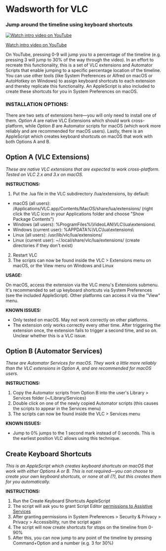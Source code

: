 # Wadsworth for VLC 
### Jump around the timeline using keyboard shortcuts

[![Watch intro video on YouTube](https://i.ytimg.com/vi/S8FYD19uMRc/0.jpg)](https://www.youtube.com/watch?v=S8FYD19uMRc)

[Watch intro video on YouTube](https://www.youtube.com/watch?v=S8FYD19uMRc)

On YouTube, pressing 0-9 will jump you to a percentage of the timeline (e.g. pressing 3 will jump to 30% of the way through the video). In an effort to recreate this functionality, this is a set of VLC extensions and Automator Scripts that enable jumping to a specific percentage location of the timeline. You can use other tools (like System Preferences or Alfred on macOS or AutoHotkey on Windows) to assign keyboard shortcuts to each extension and thereby replicate this functionality. An AppleScript is also included to create these shortcuts for you in System Preferences on macOS.

### INSTALLATION OPTIONS:
There are two sets of extensions here—you will only need to install one of them. *Option A* are native VLC Extensions which should work cross-platform, while *Option B* are Automator scripts for macOS (which work more reliably and are recommended for macOS users). Lastly, there is an AppleScript which creates keyboard shortcuts on macOS that work with both Options A and B.

## Option A (VLC Extensions)
_These are native VLC extensions that are expected to work cross-platform. Tested on VLC 2.x and 3.x on macOS._

**INSTRUCTIONS:**
1. Put the .lua file in the VLC subdirectory /lua/extensions, by default:
* macOS (all users): /Applications/VLC.app/Contents/MacOS/share/lua/extensions/ (right click the VLC icon in your Applications folder and choose "Show Package Contents")
* Windows (all users): %ProgramFiles%\VideoLAN\VLC\lua\extensions\
* Windows (current user): %APPDATA%\VLC\lua\extensions\
* Linux (all users): /usr/lib/vlc/lua/extensions/
* Linux (current user): ~/.local/share/vlc/lua/extensions/
(create directories if they don't exist)
2. Restart VLC
3. The scripts can now be found inside the VLC > Extensions menu on macOS, or the View menu on Windows and Linux

**USAGE:**

On macOS, access the extension via the VLC menu's Extensions submenu. It's recommended to set up keyboard shortcuts via System Preferences (see the included AppleScript). Other platforms can access it via the "View" menu.

**KNOWN ISSUES:**
* Only tested on macOS. May not work correctly on other platforms.
* The extension only works correctly every other time. After triggering the extension once, the extension fails to trigger a second time, and so on. Unclear whether this is a VLC issue.

## Option B (Automator Services)
_These are Automator Services for macOS. They work a little more reliably than the VLC extensions in Option A, and are recommended for macOS users._

**INSTRUCTIONS:**
1. Copy the Automator scripts from Option B into the user's Library > Services folder (~/Library/Services)
2. Double click on one of the newly copied Automator scripts (this causes the scripts to appear in the Services menu)
3. The scripts can now be found inside the VLC > Services menu

**KNOWN ISSUES:**
* Jump to 0% jumps to the 1 second mark instead of 0 seconds. This is the earliest position VLC allows using this technique.

## Create Keyboard Shortcuts
_This is an AppleScript which creates keyboard shortcuts on macOS that work with either Options A or B. This is not required—you can choose to create your own keyboard shortcuts, or none at all (?), but this creates them for you automatically._

**INSTRUCTIONS:**
1. Run the Create Keyboard Shortcuts AppleScript
2. The script will ask you to grant Script Editor [permissions to Assistive Services](https://developer.apple.com/library/content/documentation/LanguagesUtilities/Conceptual/MacAutomationScriptingGuide/AutomatetheUserInterface.html#//apple_ref/doc/uid/TP40016239-CH69-SW1)
3. After granting permissions in System Preferences > Security & Privacy > Privacy > Accessibility, run the script again
4. The script will now create shortcuts for stops on the timeline from 0-90%
5. After this, you can now jump to any point of the timeline by pressing Command+Option and a number (e.g. 3 for 30%)
